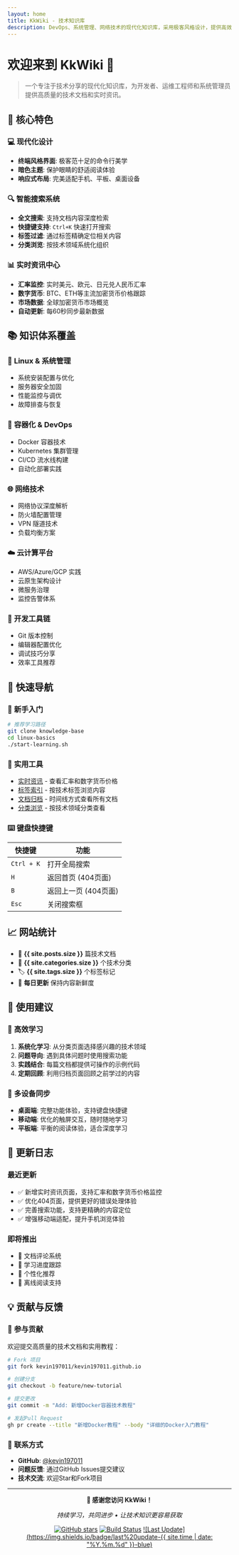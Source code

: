 ```yaml
---
layout: home
title: KkWiki - 技术知识库
description: DevOps、系统管理、网络技术的现代化知识库，采用极客风格设计，提供高效的技术文档检索和学习体验。
---
```


# 欢迎来到 KkWiki 🚀

> 一个专注于技术分享的现代化知识库，为开发者、运维工程师和系统管理员提供高质量的技术文档和实时资讯。

## 🎯 核心特色

### 💻 现代化设计
- **终端风格界面**: 极客范十足的命令行美学
- **暗色主题**: 保护眼睛的舒适阅读体验
- **响应式布局**: 完美适配手机、平板、桌面设备

### 🔍 智能搜索系统
- **全文搜索**: 支持文档内容深度检索
- **快捷键支持**: `Ctrl+K` 快速打开搜索
- **标签过滤**: 通过标签精确定位相关内容
- **分类浏览**: 按技术领域系统化组织

### 📊 实时资讯中心
- **汇率监控**: 实时美元、欧元、日元兑人民币汇率
- **数字货币**: BTC、ETH等主流加密货币价格跟踪
- **市场数据**: 全球加密货币市场概览
- **自动更新**: 每60秒同步最新数据

## 📚 知识体系覆盖

### 🐧 **Linux & 系统管理**
- 系统安装配置与优化
- 服务器安全加固
- 性能监控与调优
- 故障排查与恢复

### 🐳 **容器化 & DevOps**
- Docker 容器技术
- Kubernetes 集群管理
- CI/CD 流水线构建
- 自动化部署实践

### 🌐 **网络技术**
- 网络协议深度解析
- 防火墙配置管理
- VPN 隧道技术
- 负载均衡方案

### ☁️ **云计算平台**
- AWS/Azure/GCP 实践
- 云原生架构设计
- 微服务治理
- 监控告警体系

### 🔧 **开发工具链**
- Git 版本控制
- 编辑器配置优化
- 调试技巧分享
- 效率工具推荐

## 🚀 快速导航

### 📖 **新手入门**
```bash
# 推荐学习路径
git clone knowledge-base
cd linux-basics
./start-learning.sh
```

### 🔧 **实用工具**
- [实时资讯](/info/) - 查看汇率和数字货币价格
- [标签索引](/tags/) - 按技术标签浏览内容
- [文档归档](/archive/) - 时间线方式查看所有文档
- [分类浏览](/categories/) - 按技术领域分类查看

### ⌨️ **键盘快捷键**
| 快捷键 | 功能 |
|--------|------|
| `Ctrl + K` | 打开全局搜索 |
| `H` | 返回首页 (404页面) |
| `B` | 返回上一页 (404页面) |
| `Esc` | 关闭搜索框 |

## 📈 网站统计

- 📝 **{{ site.posts.size }}** 篇技术文档
- 📁 **{{ site.categories.size }}** 个技术分类
- 🏷️ **{{ site.tags.size }}** 个标签标记
- 🔄 **每日更新** 保持内容新鲜度

## 🌟 使用建议

### 🎯 **高效学习**
1. **系统化学习**: 从分类页面选择感兴趣的技术领域
2. **问题导向**: 遇到具体问题时使用搜索功能
3. **实践结合**: 每篇文档都提供可操作的示例代码
4. **定期回顾**: 利用归档页面回顾之前学过的内容

### 📱 **多设备同步**
- **桌面端**: 完整功能体验，支持键盘快捷键
- **移动端**: 优化的触屏交互，随时随地学习
- **平板端**: 平衡的阅读体验，适合深度学习

## 🔔 更新日志

### 最近更新
- ✅ 新增实时资讯页面，支持汇率和数字货币价格监控
- ✅ 优化404页面，提供更好的错误处理体验
- ✅ 完善搜索功能，支持更精确的内容定位
- ✅ 增强移动端适配，提升手机浏览体验

### 即将推出
- 🔄 文档评论系统
- 🔄 学习进度跟踪
- 🔄 个性化推荐
- 🔄 离线阅读支持

## 💡 贡献与反馈

### 🤝 **参与贡献**
欢迎提交高质量的技术文档和实用教程：
```bash
# Fork 项目
git fork kevin197011/kevin197011.github.io

# 创建分支
git checkout -b feature/new-tutorial

# 提交更改
git commit -m "Add: 新增Docker容器技术教程"

# 发起Pull Request
gh pr create --title "新增Docker教程" --body "详细的Docker入门教程"
```

### 📧 **联系方式**
- **GitHub**: [@kevin197011](https://github.com/kevin197011)
- **问题反馈**: 通过GitHub Issues提交建议
- **技术交流**: 欢迎Star和Fork项目

---

<div align="center">

**🎉 感谢您访问 KkWiki！**

*持续学习，共同进步 • 让技术知识更容易获取*

[![GitHub stars](https://img.shields.io/github/stars/kevin197011/kevin197011.github.io?style=social)](https://github.com/kevin197011/kevin197011.github.io)
[![Build Status](https://img.shields.io/badge/build-passing-brightgreen)](https://github.com/kevin197011/kevin197011.github.io)
[![Last Update](https://img.shields.io/badge/last%20update-{{ site.time | date: "%Y.%m.%d" }}-blue)](/)

</div>